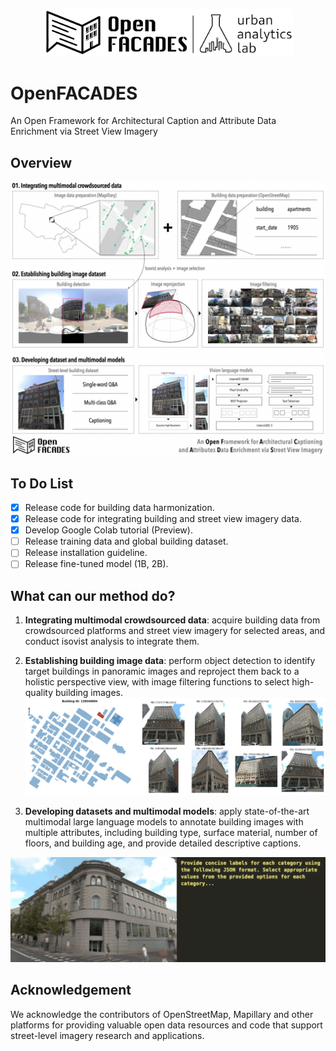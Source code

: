 <p align="center">
  <img src="./figs/logo.png" alt="text" width="400">
  </p>

# OpenFACADES
An Open Framework for Architectural Caption and Attribute Data Enrichment via Street View Imagery

## Overview
<p align="center">
<img src="./figs/workflow.jpg" alt="workflow" width="900">
 </p>
 
## To Do List
- [x] Release code for building data harmonization.
- [x] Release code for integrating building and street view imagery data.
- [x] Develop Google Colab tutorial (Preview).
- [ ] Release training data and global building dataset.
- [ ] Release installation guideline.
- [ ] Release fine-tuned model (1B, 2B).

## What can our method do?

1. **Integrating multimodal crowdsourced data**: acquire building data from crowdsourced platforms and street view imagery for selected areas, and conduct isovist analysis to integrate them.

2. **Establishing building image data**: perform object detection to identify target buildings in panoramic images and reproject them back to a holistic perspective view, with image filtering functions to select high-quality building images.
![detect](./figs/detect_example.png)

3. **Developing datasets and multimodal models**: apply state-of-the-art multimodal large language models to annotate building images with multiple attributes, including building type, surface material, number of floors, and building age, and provide detailed descriptive captions.
<p align="center">
<img src="./figs/labeling.gif" alt="vlm" width="700">
 </p>

## Acknowledgement
We acknowledge the contributors of OpenStreetMap, Mapillary and other platforms for providing valuable open data resources and code that support street-level imagery research and applications.